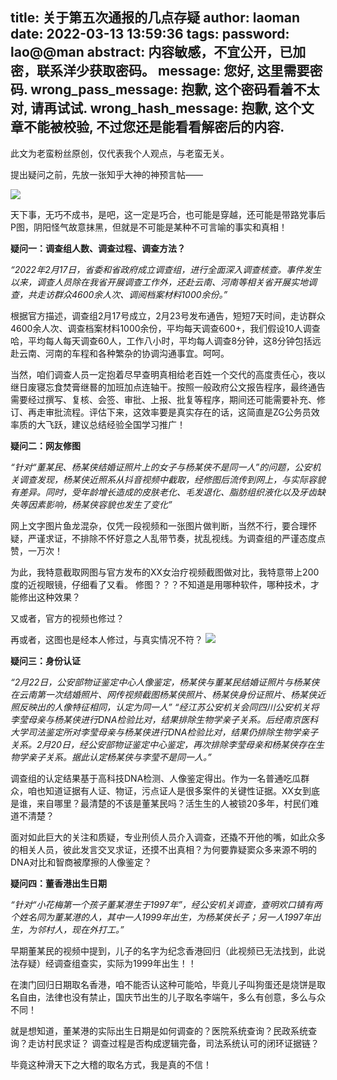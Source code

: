 title: 关于第五次通报的几点存疑
author: laoman
date: 2022-03-13 13:59:36
tags:
password: lao@@man
abstract: 内容敏感，不宜公开，已加密，联系洋少获取密码。
message: 您好, 这里需要密码.
wrong_pass_message: 抱歉, 这个密码看着不太对, 请再试试.
wrong_hash_message: 抱歉, 这个文章不能被校验, 不过您还是能看看解密后的内容.
---

此文为老蛮粉丝原创，仅代表我个人观点，与老蛮无关。

提出疑问之前，先放一张知乎大神的神预言帖——

![](https://gitee.com/yangyangshao/blogimg/raw/master/img/001.jpg)


天下事，无巧不成书，是吧，这一定是巧合，也可能是穿越，还可能是带路党事后P图，阴阳怪气故意抹黑，但就是不可能是某种不可言喻的事实和真相！

**疑问一：调查组人数、调查过程、调查方法？**

*“2022年2月17日，省委和省政府成立调查组，进行全面深入调查核查。事件发生以来，调查人员除在我省开展调查工作外，还赴云南、河南等相关省开展实地调查，共走访群众4600余人次、调阅档案材料1000余份。”*

根据官方描述，调查组2月17号成立，2月23号发布通告，短短7天时间，走访群众4600余人次、调查档案材料1000余份，平均每天调查600+，我们假设10人调查哈，平均每人每天调查60人，工作八小时，平均每人调查8分钟，这8分钟包括远赴云南、河南的车程和各种繁杂的协调沟通事宜。呵呵。

当然，咱们调查人员一定抱着尽早查明真相给老百姓一个交代的高度责任心，夜以继日废寝忘食焚膏继晷的加班加点连轴干。按照一般政府公文报告程序，最终通告需要经过撰写、复核、会签、审批、上报、批复等程序，期间还可能需要补充、修订、再走审批流程。评估下来，这效率要是真实存在的话，这简直是ZG公务员效率质的大飞跃，建议总结经验全国学习推广！

**疑问二：网友修图**

*“针对“董某民、杨某侠结婚证照片上的女子与杨某侠不是同一人”的问题，公安机关调查发现，杨某侠近照系从抖音视频中截取，经修图后流传到网上，与实际容貌有差异。同时，受年龄增长造成的皮肤老化、毛发退化、脂肪组织液化以及牙齿缺失等因素影响，杨某侠容貌也发生了变化”*

网上文字图片鱼龙混杂，仅凭一段视频和一张图片做判断，当然不行，要合理怀疑，严谨求证，不排除不怀好意之人乱带节奏，扰乱视线。为调查组的严谨态度点赞，一万次！

为此，我特意截取网图与官方发布的XX女治疗视频截图做对比，我特意带上200度的近视眼镜，仔细看了又看。
修图？？？不知道是用哪种软件，哪种技术，才能修出这种效果？

又或者，官方的视频也修过？

再或者，这图也是经本人修过，与真实情况不符？
![](https://gitee.com/yangyangshao/blogimg/raw/master/img/002.png)

**疑问三：身份认证**

*“2月22日，公安部物证鉴定中心人像鉴定，杨某侠与董某民结婚证照片与杨某侠在云南第一次结婚照片、网传视频截图杨某侠照片、杨某侠身份证照片、杨某侠近照反映出的人像特征相同，认定为同一人”*
*“经江苏公安机关会同四川公安机关将李莹母亲与杨某侠进行DNA检验比对，结果排除生物学亲子关系。后经南京医科大学司法鉴定所对李莹母亲与杨某侠进行DNA检验比对，结果仍排除生物学亲子关系。2月20日，经公安部物证鉴定中心鉴定，再次排除李莹母亲和杨某侠存在生物学亲子关系。据此认定杨某侠与李莹不是同一人。”*

调查组的认定结果基于高科技DNA检测、人像鉴定得出。作为一名普通吃瓜群众，咱也知道证据有人证、物证，污点证人是很多案件的关键性证据。XX女到底是谁，来自哪里？最清楚的不该是董某民吗？活生生的人被锁20多年，村民们难道不清楚？

面对如此巨大的关注和质疑，专业刑侦人员介入调查，还撬不开他的嘴，如此众多的相关人员，彼此发言交叉求证，还摸不出真相？为何要靠疑窦众多来源不明的DNA对比和智商被摩擦的人像鉴定？

**疑问四：董香港出生日期**

*“针对“小花梅第一个孩子董某港生于1997年”，经公安机关调查，查明欢口镇有两个姓名同为董某港的人，其中一人1999年出生，为杨某侠长子；另一人1997年出生，为邻村人，现在外打工。”*

早期董某民的视频中提到，儿子的名字为纪念香港回归（此视频已无法找到，此说法存疑）经调查组查实，实际为1999年出生！！

在澳门回归日期取名香港，咱不能否认这种可能哈，毕竟儿子叫狗蛋还是烧饼是取名自由，法律也没有禁止，国庆节出生的儿子取名李端午，多么有创意，多么与众不同！

就是想知道，董某港的实际出生日期是如何调查的？医院系统查询？民政系统查询？走访村民求证？
调查过程是否构成逻辑完备，司法系统认可的闭环证据链？

毕竟这种滑天下之大稽的取名方式，我是真的不信！